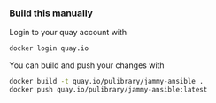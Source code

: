 ### Build this manually

Login to your quay account with

```bash
docker login quay.io
```

You can build and push your changes with 

```bash
docker build -t quay.io/pulibrary/jammy-ansible .
docker push quay.io/pulibrary/jammy-ansible:latest
```
